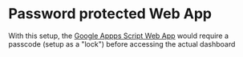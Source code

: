# Password protected Web App
With this setup, the [Google Appps Script Web App](https://developers.google.com/apps-script/guides/web) would require a passcode (setup as a "lock") before accessing the actual dashboard
